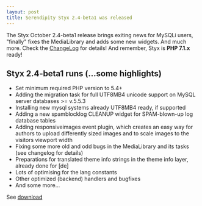 ```yaml
---
layout: post
title: Serendipity Styx 2.4-beta1 was released
---
```


The Styx October 2.4-beta1 release brings exiting news for MySQLi users, "finally" fixes the MediaLibrary and adds some new widgets. And much more. Check the [ChangeLog](https://github.com/ophian/styx/blob/2.4-beta1/docs/NEWS) for details!
And remember, Styx is **PHP 7.1.x** ready!

## Styx 2.4-beta1 runs (...some highlights)

  - Set minimum required PHP version to 5.4+
  - Adding the migration task for full UTF8MB4 unicode support on MySQL server databases >= v.5.5.3
  - Installing new mysql systems already UTF8MB4 ready, if supported
  - Adding a new spamblocklog CLEANUP widget for SPAM-blown-up log database tables
  - Adding responsiveimages event plugin, which creates an easy way for authors to upload differently sized images and to scale images to the visitors viewport width
  - Fixing some more old and odd bugs in the MediaLibrary and its tasks (see changelog for details)
  - Preparations for translated theme info strings in the theme info layer, already done for [de]
  - Lots of optimising for the lang constants
  - Other optimized (backend) handlers and bugfixes
  - And some more...

See [download](https://github.com/ophian/styx/releases/tag/2.4-beta1)